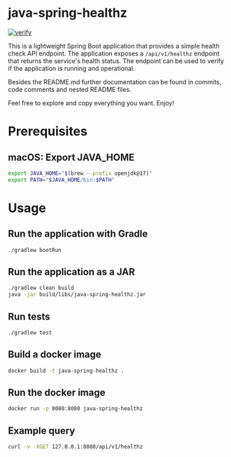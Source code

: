 # java-spring-healthz

[![verify](https://github.com/mateusz-uminski/java-spring-healthz/actions/workflows/verify.yaml/badge.svg)](https://github.com/mateusz-uminski/java-spring-healthz/actions/workflows/verify.yaml)

This is a lightweight Spring Boot application that provides a simple health check API endpoint. The application exposes a `/api/v1/healthz` endpoint that returns the service's health status. The endpoint can be used to verify if the application is running and operational.

Besides the README.md further documentation can be found in commits, code comments and nested README files.

Feel free to explore and copy everything you want. Enjoy!


# Prerequisites

## macOS: Export JAVA_HOME

```sh
export JAVA_HOME="$(brew --prefix openjdk@17)"
export PATH="$JAVA_HOME/bin:$PATH"
```


# Usage

## Run the application with Gradle

```sh
./gradlew bootRun
```

## Run the application as a JAR

```sh
./gradlew clean build
java -jar build/libs/java-spring-healthz.jar
```

## Run tests

```sh
./gradlew test
```

## Build a docker image

```sh
docker build -t java-spring-healthz .
```

## Run the docker image

```sh
docker run -p 8080:8080 java-spring-healthz
```

## Example query

```sh
curl -v -XGET 127.0.0.1:8080/api/v1/healthz
```
